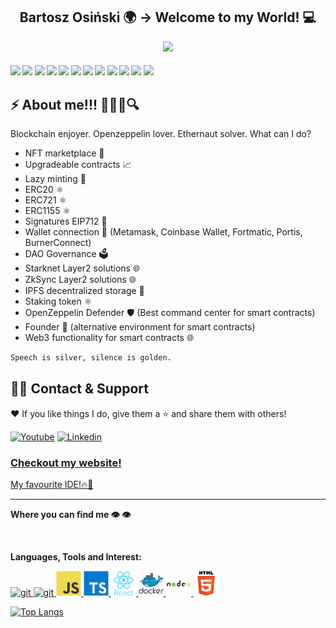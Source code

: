 <!-- markdownlint-disable MD033 MD041-->
<p align="center">
  <h2 align="center">Bartosz Osiński 🌍 -> Welcome to my World! 💻</h2>
</p>

<p align="center">
  <img src="https://readme-typing-svg.herokuapp.com?font=Merriweather&size=30&color=830606&background=A6FFC900&center=true&vCenter=true&width=500&height=100&lines=Blockchain+Developer;Solidity;Ethereum">
</p>

#### ![](https://img.shields.io/badge/Network-Ethereum-informational?style=flat&logo=ethereum&logoColor=white&color=red) ![](https://img.shields.io/badge/Language-Solidity-informational?style=flat&logo=solidity&logoColor=white&color=red) ![](https://img.shields.io/badge/Language-Cairo-informational?style=flat&logo=solidity&logoColor=white&color=red) ![](https://img.shields.io/badge/Token-ERC721-informational?style=flat&logo=erc721&logoColor=white&color=red) ![](https://img.shields.io/badge/Token-ERC1155-informational?style=flat&logo=erc1155&logoColor=white&color=red) ![](https://img.shields.io/badge/Token-ERC20-informational?style=flat&logo=erc20&logoColor=white&color=red) ![](https://img.shields.io/badge/Standard-EIP712-informational?style=flat&logo=ethereum&logoColor=white&color=red) ![](https://img.shields.io/badge/DAO-Governance-red) ![](https://img.shields.io/badge/Wallet-Metamask_Coinbase-informational?style=flat&logo=ethereum&logoColor=white&color=red) ![](https://img.shields.io/badge/Layer2-Starknet-informational?style=flat&logo=ethereum&logoColor=white&color=red) ![](https://img.shields.io/badge/Dapp-Staking_Tokens-informational?style=flat&logo=ethereum&logoColor=white&color=red) ![](https://img.shields.io/badge/Layer2-ZkSync-informational?style=flat&logo=ethereum&logoColor=white&color=red)
<!-- markdownlint-enable MD033 -->

## ⚡ About me!!! 🤫🇵🇱🔍

Blockchain enjoyer. Openzeppelin lover. Ethernaut solver. What can I do?

- NFT marketplace 🏬
- Upgradeable contracts 📈
- Lazy minting 🔨
- ERC20 ⚛️
- ERC721 ⚛️
- ERC1155 ⚛️
- Signatures EIP712 📑
- Wallet connection 👛 (Metamask, Coinbase Wallet, Fortmatic, Portis, BurnerConnect)
- DAO Governance 🗳️
- Starknet Layer2 solutions 🌐
- ZkSync Layer2 solutions 🌐
- IPFS decentralized storage 💽
- Staking token ⚛️
- OpenZeppelin Defender 🛡️ (Best command center for smart contracts) 
- Founder 🧰 (alternative environment for smart contracts) 
- Web3 functionality for smart contracts 🌐


```md
Speech is silver, silence is golden.
```

## 🙋‍♂️ Contact & Support

❤️ If you like things I do, give them a ⭐ and share them with others!

<!-- markdownlint-disable MD033 -->
<p align="left">
  <a href="https://www.youtube.com/channel/UCpJEWOQslUmCbBhu7Z5I6Cg/featured?sub_confirmation=1"><img alt="Youtube" title="Youtube" src="https://img.shields.io/badge/-YouTube-FF0000?style=for-the-badge&logo=youtube&logoColor=white"/></a>
  <a href="https://www.linkedin.com/in/bartosz-osi%C5%84ski-8248a421b/"><img alt="Linkedin" title="Linkedin" src="https://img.shields.io/badge/-Linkedin-blue?style=for-the-badge&logo=linkedin&logoColor=white"/></a>
</p>

### [Checkout my website!](https://bchaindevosinski.netlify.app/)

<!-- markdownlint-enable MD033 -->

[My favourite IDE!🔥👑](https://remix-project.org/)

---

**Where you can find me 👁️ 👁️**

<!-- markdownlint-disable MD033 -->

<a href="https://skygate.io/"><img alt="" title="" src="https://img.shields.io/badge/-SkyGate-blue?style=for-the-badge&logo=data%3Aimage%2Fpng%3Bbase64%2CiVBORw0KGgoAAAANSUhEUgAAAFgAAABYCAMAAABGS8AGAAABm1BMVEUATu8AUPAAUfAAVPAAV%2FAAWfAAW%2FAAXPAAXfAAXvAAX%2FAAYPAAYfAAYvAAY%2FAAZPAAZfAAZvAAZ%2FAAaPEAafEAavEAa%2FEBa%2FECa%2FEFa%2FEGbvELbvEPbPERbPESbfEUbfEVbfEWbfEYcPEZbvEabvEacPEbbvEcbvEccfEdbvEeb%2FEfcfEgb%2FEgcfEhcfEib%2FEjb%2FEjcPEkcPElcPEldPEmcPEmcfEncfEocfE3ePFAevJMgPJRg%2FJTg%2FJUhPJZh%2FJbiPJciPNdifNeifNfivNjjPNtkvN1lvR3mPR5mfSBnvSCn%2FSGovSOp%2FWQqfWSqvWXrfacsfafs%2Faitfajt%2Fakt%2FaluPeouvetvveuvvevvvewwPexwPexwfe0w%2Fi5x%2Fi6yPi8yfi9yvi%20y%2Fi%2FzPnAzfnCzvnDz%2FnG0fnK1PrK1frL1frM1vrN1%2FrO1%2FrO2PrQ2frQ2vrS2%2FrT3PrU3PrU3frW3vvX3%2FvZ4Pvi6Pzk6vzm6%2Fzu8v3v8%2F3w8%2F309v71%20P72%20f75%20v75%20%2F76%2FP%2F8%2Ff%2F8%2Fv%2F9%2Fv%2F%2F%2F%2F8B3bXeAAABrklEQVR42u3XA4MjQRAF4DgZe862EZ5tG9H5YuPM1c%2Fe7jhr1LpeNNPd74tlCS1QEEYYYYSnCcIII4yw98SYeGFg79E9O%2Fuy54gXBJZKI2NSkWDgzFg4tzbgk%2Fv2Hg%20Cw3tlZuOFyz5W3AwLS%20eSf2lxsHaTCQDCbLjbLbIBMFh72lsuMlCwV2u2Boabl7c2A8Hr79FO%20pDLc75Ot8oiEKxFSeWP9XAouNv2nWwOuSHh35YdZHPrrbfx%20HsdCDYf0E79mlvQdm1RSaCevBObWk9e%2FcVVRtoF%20AaR33Sa%2F5MXhSAYHGTyPeVPniAUTOS737rtzwLgh9AGdv%2FD3J9W%2FcwBIFjXNG37MUPynH32k9YjGgysvXz9KnJjO9napzl%20kXpGgoEZ%20on51R6g23yWbFdFGFjK084Hp6SqgvaPbCZkGHjb9eZLOB2LpYbp1gMT6MljU33tP0wQCA6wpd72le1gr2M%2Fc%2F9Hu%2Fvl9DrIb2nDfen5x2zm3aNT3EHg3xW7dUWSFOMw%2FsRaJXBhLFyCgbfefvK4L0%2FubIGAiayPyVgX%2F0AijDDCCCOMMMIIjwLXQ3zOyzRavgAAAABJRU5ErkJggg%3D%3D&logoColor=white"/></a>

<!-- markdownlint-enable MD033 -->

**Languages, Tools and Interest:** 

<p align="left"> 
<a href="https://docs.soliditylang.org/en" target="_blank" rel="noreferrer"> <img src="https://docs.soliditylang.org/en/v0.8.15/_static/logo.svg" alt="git" width="40" height="40"/> </a>
<a href="https://docs.ethers.io/" target="_blank" rel="noreferrer"> <img src="https://miro.medium.com/max/1200/1*SHg7SgjVtPJ-Fma-liXz_Q.png" alt="git" width="40" height="40"/> </a>
<a href="https://developer.mozilla.org/en-US/docs/Web/JavaScript" target="_blank" rel="noreferrer"> <img src="https://raw.githubusercontent.com/devicons/devicon/master/icons/javascript/javascript-original.svg" alt="javascript" width="40" height="40"/> </a> 
 <a href="https://www.typescriptlang.org/" target="_blank" rel="noreferrer"> <img src="https://raw.githubusercontent.com/devicons/devicon/master/icons/typescript/typescript-original.svg" alt="typescript" width="40" height="40"/> </a>
 <a href="https://reactjs.org/" target="_blank" rel="noreferrer"> <img src="https://raw.githubusercontent.com/devicons/devicon/master/icons/react/react-original-wordmark.svg" alt="react" width="40" height="40"/> </a>
 <a href="https://www.docker.com/" target="_blank"> <img src="https://raw.githubusercontent.com/devicons/devicon/master/icons/docker/docker-original-wordmark.svg" alt="docker" width="40" height="40"/> </a>
 <a href="https://nodejs.org" target="_blank"> <img src="https://raw.githubusercontent.com/devicons/devicon/master/icons/nodejs/nodejs-original-wordmark.svg" alt="nodejs" width="40" height="40"/> </a>
 <a href="https://www.w3.org/html/" target="_blank"> <img src="https://raw.githubusercontent.com/devicons/devicon/master/icons/html5/html5-original-wordmark.svg" alt="html5" width="40" height="40"/> </a>

[![Top Langs](https://github-readme-stats.vercel.app/api/top-langs/?username=Dervoo)](https://github.com/Dervoo/github-readme-stats)
